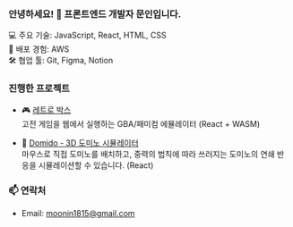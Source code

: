 ### 안녕하세요! 👋 프론트엔드 개발자 문인입니다.

💻 주요 기술: JavaScript, React, HTML, CSS  
🚀 배포 경험: AWS <br>
🛠 협업 툴: Git, Figma, Notion


### 진행한 프로젝트

- 🎮 [레트로 박스](https://github.com/moonin1228/retro-box)  
  고전 게임을 웹에서 실행하는 GBA/패미컴 에뮬레이터 (React + WASM)

- 🎲 [Domido - 3D 도미노 시뮬레이터](https://github.com/Domi-do/Domido) <br>
  마우스로 직접 도미노를 배치하고, 중력의 법칙에 따라 쓰러지는 도미노의 연쇄 반응을 시뮬레이션할 수 있습니다. (React)



### 📫 연락처

- Email: moonin1815@gmail.com  
